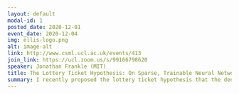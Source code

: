 ```yaml
---
layout: default
modal-id: 1
posted_date: 2020-12-01
event_date: 2020-12-04
img: ellis-logo.png
alt: image-alt
link: http://www.csml.ucl.ac.uk/events/413
join_link: https://ucl.zoom.us/s/99166798620
speaker: Jonathan Frankle (MIT)
title: The Lottery Ticket Hypothesis: On Sparse, Trainable Neural Networks
summary: I recently proposed the lottery ticket hypothesis that the dense neural networks we typically train have much smaller subnetworks capable of reaching full accuracy from early in training. This hypothesis raises (1) scientific questions about the nature of overparameterization in neural network optimization and (2) practical questions about our ability to accelerate training. In this talk, I will discuss established results and the latest developments in my line of work on the lottery ticket hypothesis, including the empirical evidence for these claims on small vision tasks, changes necessary to scale these ideas to practical settings, and the relationship between these subnetworks and their “stability” to the noise of stochastic gradient descent. I will also describe my vision for the future of research on this topic.
---
```



